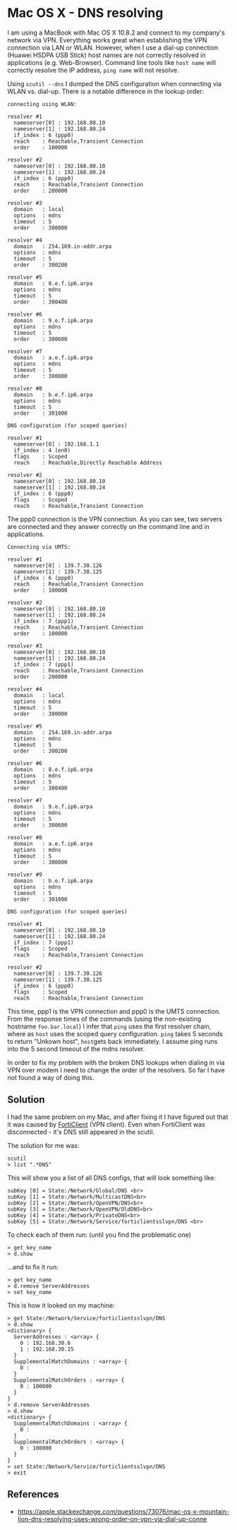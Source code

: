 
# Mac OS X - DNS resolving

I am using a MacBook with Mac OS X 10.8.2 and connect to my company's network via VPN. Everything works great when establishing the VPN connection via LAN or WLAN. However, when I use a dial-up connection (Huawei HSDPA USB Stick) host names are not correctly resolved in applications (e.g. Web-Browser). Command line tools like `host name` will correctly resolve the IP address, `ping name` will not resolve.

Using `scutil --dns` I dumped the DNS configuration when connecting via WLAN vs. dial-up. There is a notable difference in the lookup order:

```
connecting using WLAN:

resolver #1
  nameserver[0] : 192.168.80.10
  nameserver[1] : 192.168.80.24
  if_index : 6 (ppp0)
  reach    : Reachable,Transient Connection
  order    : 100000

resolver #2
  nameserver[0] : 192.168.80.10
  nameserver[1] : 192.168.80.24
  if_index : 6 (ppp0)
  reach    : Reachable,Transient Connection
  order    : 200000

resolver #3
  domain   : local
  options  : mdns
  timeout  : 5
  order    : 300000

resolver #4
  domain   : 254.169.in-addr.arpa
  options  : mdns
  timeout  : 5
  order    : 300200

resolver #5
  domain   : 8.e.f.ip6.arpa
  options  : mdns
  timeout  : 5
  order    : 300400

resolver #6
  domain   : 9.e.f.ip6.arpa
  options  : mdns
  timeout  : 5
  order    : 300600

resolver #7
  domain   : a.e.f.ip6.arpa
  options  : mdns
  timeout  : 5
  order    : 300800

resolver #8
  domain   : b.e.f.ip6.arpa
  options  : mdns
  timeout  : 5
  order    : 301000

DNS configuration (for scoped queries)

resolver #1
  nameserver[0] : 192.168.1.1
  if_index : 4 (en0)
  flags    : Scoped
  reach    : Reachable,Directly Reachable Address

resolver #2
  nameserver[0] : 192.168.80.10
  nameserver[1] : 192.168.80.24
  if_index : 6 (ppp0)
  flags    : Scoped
  reach    : Reachable,Transient Connection
```

The ppp0 connection is the VPN connection. As you can see, two servers are connected and they answer correctly on the command line and in applications.

```
Connecting via UMTS:

resolver #1
  nameserver[0] : 139.7.30.126
  nameserver[1] : 139.7.30.125
  if_index : 6 (ppp0)
  reach    : Reachable,Transient Connection
  order    : 100000

resolver #2
  nameserver[0] : 192.168.80.10
  nameserver[1] : 192.168.80.24
  if_index : 7 (ppp1)
  reach    : Reachable,Transient Connection
  order    : 100000

resolver #3
  nameserver[0] : 192.168.80.10
  nameserver[1] : 192.168.80.24
  if_index : 7 (ppp1)
  reach    : Reachable,Transient Connection
  order    : 200000

resolver #4
  domain   : local
  options  : mdns
  timeout  : 5
  order    : 300000

resolver #5
  domain   : 254.169.in-addr.arpa
  options  : mdns
  timeout  : 5
  order    : 300200

resolver #6
  domain   : 8.e.f.ip6.arpa
  options  : mdns
  timeout  : 5
  order    : 300400

resolver #7
  domain   : 9.e.f.ip6.arpa
  options  : mdns
  timeout  : 5
  order    : 300600

resolver #8
  domain   : a.e.f.ip6.arpa
  options  : mdns
  timeout  : 5
  order    : 300800

resolver #9
  domain   : b.e.f.ip6.arpa
  options  : mdns
  timeout  : 5
  order    : 301000

DNS configuration (for scoped queries)

resolver #1
  nameserver[0] : 192.168.80.10
  nameserver[1] : 192.168.80.24
  if_index : 7 (ppp1)
  flags    : Scoped
  reach    : Reachable,Transient Connection

resolver #2
  nameserver[0] : 139.7.30.126
  nameserver[1] : 139.7.30.125
  if_index : 6 (ppp0)
  flags    : Scoped
  reach    : Reachable,Transient Connection
```

This time, ppp1 is the VPN connection and ppp0 is the UMTS connection. From the response times of the commands (using the non-existing hostname `foo.bar.local`) I infer that `ping` uses the first resolver chain, where as `host` uses the scoped query configuration. `ping` takes 5 seconds to return "Unkown host", `host`gets back immediately. I assume ping runs into the 5 second timeout of the mdns resolver.

In order to fix my problem with the broken DNS lookups when dialing in via VPN over modem I need to change the order of the resolvers. So far I have not found a way of doing this.

## Solution

I had the same problem on my Mac, and after fixing it I have figured out that it was caused by [FortiClient](http://www.forticlient.com) (VPN client). Even when FortiClient was disconnected - it's DNS still appeared in the scutil.

The solution for me was:

```
scutil
> list ".*DNS"
```

This will show you a list of all DNS configs, that will look something like:

```
subKey [0] = State:/Network/Global/DNS <br>
subKey [1] = State:/Network/MulticastDNS<br>
subKey [2] = State:/Network/OpenVPN/DNS<br>
subKey [3] = State:/Network/OpenVPN/OldDNS<br>
subKey [4] = State:/Network/PrivateDNS<br>
subKey [5] = State:/Network/Service/forticlientsslvpn/DNS <br>
```

To check each of them run: (until you find the problematic one)

```
> get key_name
> d.show
```

…and to fix it run:

```
> get key_name
> d.remove ServerAddresses
> set key_name
```

This is how it looked on my machine:

```
> get State:/Network/Service/forticlientsslvpn/DNS 
> d.show
<dictionary> {
  ServerAddresses : <array> {
    0 : 192.168.30.6
    1 : 192.168.30.15
  }
  SupplementalMatchDomains : <array> {
    0 :
  }
  SupplementalMatchOrders : <array> {
    0 : 100000
  }
}
> d.remove ServerAddresses
> d.show
<dictionary> {
  SupplementalMatchDomains : <array> {
    0 :
  }
  SupplementalMatchOrders : <array> {
    0 : 100000
  }
}
> set State:/Network/Service/forticlientsslvpn/DNS
> exit
```


## References

* https://apple.stackexchange.com/questions/73076/mac-os-x-mountain-lion-dns-resolving-uses-wrong-order-on-vpn-via-dial-up-conne
